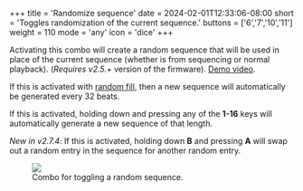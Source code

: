 +++
title = 'Randomize sequence'
date = 2024-02-01T12:33:06-08:00
short = 'Toggles randomization of the current sequence.'
buttons = ['6','7','10','11']
weight = 110
mode = 'any'
icon = 'dice'
+++

Activating this combo will create a random sequence that will be used in place of the current sequence (whether is from sequencing or normal playback). (*Requires v2.5.+* version of the firmware). [Demo video](https://www.youtube.com/watch?v=TqEQhTOjhSM).

If this is activated with [random fill](#random-fill), then a new sequence will automatically be generated every 32 beats.

If this is activated, holding down and pressing any of the **1-16** keys will automatically generate a new sequence of that length.

*New in v2.7.4*: If this is activated, holding down **B** and pressing **A** will swap out a random entry in the sequence for another random entry.

<figure class="imgcombo">
<img loading="lazy" src="/img/combo_rand.png">
<figcaption>Combo for toggling a random sequence.</figcaption>
</figure>


